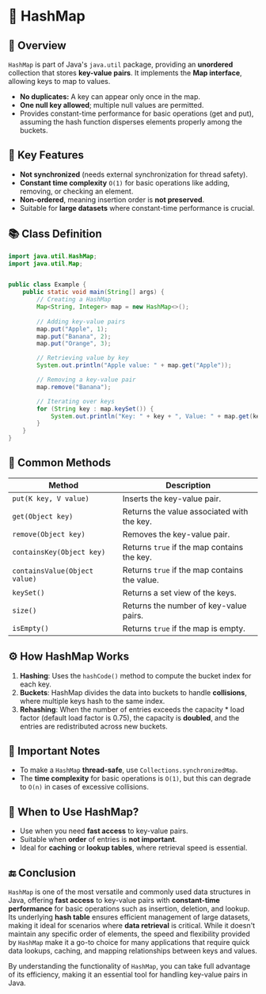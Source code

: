# 📘 HashMap

## 📝 Overview
`HashMap` is part of Java's `java.util` package, providing an **unordered** collection that stores **key-value pairs**. It implements the **Map interface**, allowing keys to map to values.

- **No duplicates:** A key can appear only once in the map.
- **One null key allowed**; multiple null values are permitted.
- Provides constant-time performance for basic operations (get and put), assuming the hash function disperses elements properly among the buckets.

## 🧩 Key Features
- **Not synchronized** (needs external synchronization for thread safety).
- **Constant time complexity** `O(1)` for basic operations like adding, removing, or checking an element.
- **Non-ordered**, meaning insertion order is **not preserved**.
- Suitable for **large datasets** where constant-time performance is crucial.

## 📚 Class Definition

```java
import java.util.HashMap;
import java.util.Map;


public class Example {
    public static void main(String[] args) {
        // Creating a HashMap
        Map<String, Integer> map = new HashMap<>();
        
        // Adding key-value pairs
        map.put("Apple", 1);
        map.put("Banana", 2);
        map.put("Orange", 3);

        // Retrieving value by key
        System.out.println("Apple value: " + map.get("Apple"));

        // Removing a key-value pair
        map.remove("Banana");

        // Iterating over keys
        for (String key : map.keySet()) {
            System.out.println("Key: " + key + ", Value: " + map.get(key));
        }
    }
}
```

## 🚀 Common Methods

| **Method**                              | **Description**                                |
|-----------------------------------------|------------------------------------------------|
| `put(K key, V value)`                   | Inserts the key-value pair.                    |
| `get(Object key)`                       | Returns the value associated with the key.     |
| `remove(Object key)`                    | Removes the key-value pair.                    |
| `containsKey(Object key)`               | Returns `true` if the map contains the key.    |
| `containsValue(Object value)`           | Returns `true` if the map contains the value.  |
| `keySet()`                              | Returns a set view of the keys.                |
| `size()`                                | Returns the number of key-value pairs.         |
| `isEmpty()`                             | Returns `true` if the map is empty.            |

## ⚙️ How HashMap Works
1. **Hashing**: Uses the `hashCode()` method to compute the bucket index for each key.
2. **Buckets**: HashMap divides the data into buckets to handle **collisions**, where multiple keys hash to the same index.
3. **Rehashing**: When the number of entries exceeds the capacity * load factor (default load factor is 0.75), the capacity is **doubled**, and the entries are redistributed across new buckets.

## 🔐 Important Notes
- To make a `HashMap` **thread-safe**, use `Collections.synchronizedMap`.
- The **time complexity** for basic operations is `O(1)`, but this can degrade to `O(n)` in cases of excessive collisions.

## 🎯 When to Use HashMap?
- Use when you need **fast access** to key-value pairs.
- Suitable when **order** of entries is **not important**.
- Ideal for **caching** or **lookup tables**, where retrieval speed is essential.

## 🔚 Conclusion

`HashMap` is one of the most versatile and commonly used data structures in Java, offering **fast access** to key-value pairs with **constant-time performance** for basic operations such as insertion, deletion, and lookup. Its underlying **hash table** ensures efficient management of large datasets, making it ideal for scenarios where **data retrieval** is critical. While it doesn't maintain any specific order of elements, the speed and flexibility provided by `HashMap` make it a go-to choice for many applications that require quick data lookups, caching, and mapping relationships between keys and values.

By understanding the functionality of `HashMap`, you can take full advantage of its efficiency, making it an essential tool for handling key-value pairs in Java.